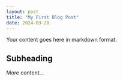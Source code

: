 ```yaml
---
layout: post
title: "My First Blog Post"
date: 2024-03-20
---
```


Your content goes here in markdown format.

## Subheading

More content... 